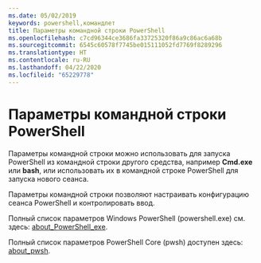 ```yaml
---
ms.date: 05/02/2019
keywords: powershell,командлет
title: Параметры командной строки PowerShell
ms.openlocfilehash: c7cd96344ce3686fa33725320f86a9c86ac6a68b
ms.sourcegitcommit: 6545c60578f7745be015111052fd7769f8289296
ms.translationtype: HT
ms.contentlocale: ru-RU
ms.lasthandoff: 04/22/2020
ms.locfileid: "65229778"
---
```

# <a name="powershell-command-line-options"></a>Параметры командной строки PowerShell

Параметры командной строки можно использовать для запуска PowerShell из командной строки другого средства, например **Cmd.exe** или **bash**, или использовать их в командной строке PowerShell для запуска нового сеанса.

Параметры командной строки позволяют настраивать конфигурацию сеанса PowerShell и контролировать ввод.

Полный список параметров Windows PowerShell (powershell.exe) см. здесь: [about_PowerShell_exe](/powershell/module/Microsoft.PowerShell.Core/About/about_PowerShell_exe).

Полный список параметров PowerShell Core (pwsh) доступен здесь: [about_pwsh](/powershell/module/Microsoft.PowerShell.Core/About/about_pwsh).